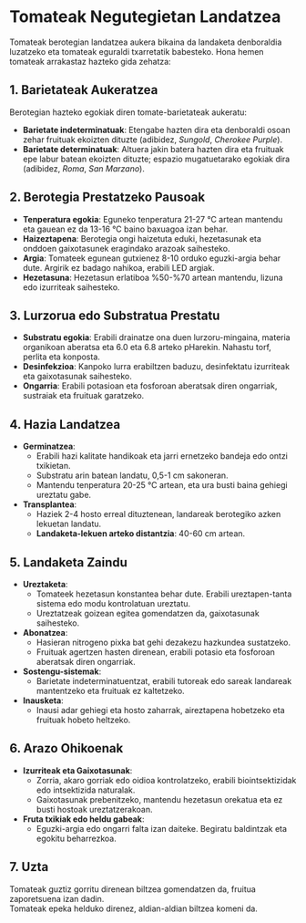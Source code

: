 # Tomateak Negutegietan Landatzea

Tomateak berotegian landatzea aukera bikaina da landaketa denboraldia luzatzeko eta tomateak eguraldi txarretatik babesteko. Hona hemen tomateak arrakastaz hazteko gida zehatza:

## 1. Barietateak Aukeratzea

Berotegian hazteko egokiak diren tomate-barietateak aukeratu:

- **Barietate indeterminatuak**: Etengabe hazten dira eta denboraldi osoan zehar fruituak ekoizten dituzte (adibidez, *Sungold*, *Cherokee Purple*).
- **Barietate determinatuak**: Altuera jakin batera hazten dira eta fruituak epe labur batean ekoizten dituzte; espazio mugatuetarako egokiak dira (adibidez, *Roma*, *San Marzano*).

## 2. Berotegia Prestatzeko Pausoak

- **Tenperatura egokia**: Eguneko tenperatura 21-27 °C artean mantendu eta gauean ez da 13-16 °C baino baxuagoa izan behar.
- **Haizeztapena**: Berotegia ongi haizetuta eduki, hezetasunak eta onddoen gaixotasunek eragindako arazoak saihesteko.
- **Argia**: Tomateek egunean gutxienez 8-10 orduko eguzki-argia behar dute. Argirik ez badago nahikoa, erabili LED argiak.
- **Hezetasuna**: Hezetasun erlatiboa %50-%70 artean mantendu, lizuna edo izurriteak saihesteko.

## 3. Lurzorua edo Substratua Prestatu

- **Substratu egokia**: Erabili drainatze ona duen lurzoru-mingaina, materia organikoan aberatsa eta 6.0 eta 6.8 arteko pHarekin. Nahastu torf, perlita eta konposta.
- **Desinfekzioa**: Kanpoko lurra erabiltzen baduzu, desinfektatu izurriteak eta gaixotasunak saihesteko.
- **Ongarria**: Erabili potasioan eta fosforoan aberatsak diren ongarriak, sustraiak eta fruituak garatzeko.

## 4. Hazia Landatzea

- **Germinatzea**:
  - Erabili hazi kalitate handikoak eta jarri ernetzeko bandeja edo ontzi txikietan.
  - Substratu arin batean landatu, 0,5-1 cm sakoneran.
  - Mantendu tenperatura 20-25 °C artean, eta ura busti baina gehiegi ureztatu gabe.
- **Transplantea**:
  - Haziek 2-4 hosto erreal dituztenean, landareak berotegiko azken lekuetan landatu.
  - **Landaketa-lekuen arteko distantzia**: 40-60 cm artean.

## 5. Landaketa Zaindu

- **Ureztaketa**:
  - Tomateek hezetasun konstantea behar dute. Erabili ureztapen-tanta sistema edo modu kontrolatuan ureztatu.
  - Ureztatzeak goizean egitea gomendatzen da, gaixotasunak saihesteko.
- **Abonatzea**:
  - Hasieran nitrogeno pixka bat gehi dezakezu hazkundea sustatzeko.
  - Fruituak agertzen hasten direnean, erabili potasio eta fosforoan aberatsak diren ongarriak.
- **Sostengu-sistemak**:
  - Barietate indeterminatuentzat, erabili tutoreak edo sareak landareak mantentzeko eta fruituak ez kaltetzeko.
- **Inausketa**:
  - Inausi adar gehiegi eta hosto zaharrak, aireztapena hobetzeko eta fruituak hobeto heltzeko.

## 6. Arazo Ohikoenak

- **Izurriteak eta Gaixotasunak**:
  - Zorria, akaro gorriak edo oidioa kontrolatzeko, erabili biointsektizidak edo intsektizida naturalak.
  - Gaixotasunak prebenitzeko, mantendu hezetasun orekatua eta ez busti hostoak ureztatzerakoan.
- **Fruta txikiak edo heldu gabeak**:
  - Eguzki-argia edo ongarri falta izan daiteke. Begiratu baldintzak eta egokitu beharrezkoa.

## 7. Uzta

Tomateak guztiz gorritu direnean biltzea gomendatzen da, fruitua zaporetsuena izan dadin.  
Tomateak epeka helduko direnez, aldian-aldian biltzea komeni da.

